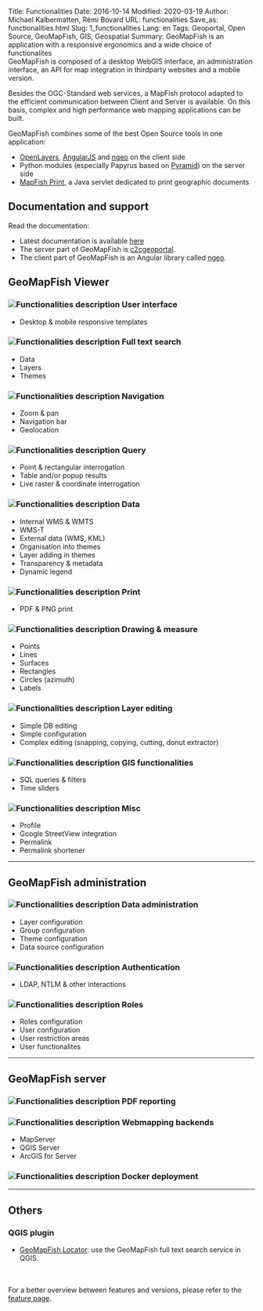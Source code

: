 Title: Functionalities
Date: 2016-10-14
Modified: 2020-03-19
Author: Michael Kalbermatten, Rémi Bovard
URL: functionalities
Save_as: functionalities.html
Slug: 1_functionalities
Lang: en
Tags: Geoportal, Open Source, GeoMapFish, GIS, Geospatial
Summary: GeoMapFish is an application with a responsive ergonomics and a wide choice of functionalites
<br />
GeoMapFish is composed of a desktop WebGIS interface, an administration interface, an API for map integration
in thirdparty websites and a mobile version.

Besides the OGC-Standard web services, a MapFish protocol adapted to the efficient communication
between Client and Server is available. On this basis, complex and high performance web mapping 
applications can be built.

GeoMapFish combines some of the best Open Source tools in one application:

* [OpenLayers](https://openlayers.org/), [AngularJS](https://angularjs.org/) and [ngeo](https://camptocamp.github.io/ngeo/master/apidoc/) on the client side
* Python modules (especially Papyrus based on [Pyramid](https://trypyramid.com/)) on the server side
* [MapFish Print](https://mapfish.github.io/mapfish-print-doc/), a Java servlet dedicated to print geographic documents

## Documentation and support

Read the documentation:

* Latest documentation is available [here](https://camptocamp.github.io/c2cgeoportal/master/)
* The server part of GeoMapFish is [c2cgeoportal](https://github.com/camptocamp/c2cgeoportal/).
* The client part of GeoMapFish is an Angular library called [ngeo](https://github.com/camptocamp/ngeo/).

## GeoMapFish Viewer

### ![Functionalities description]({filename}/images/1_1_responsive.png) User interface

* Desktop & mobile responsive templates

### ![Functionalities description]({filename}/images/1_2_search.png) Full text search

* Data
* Layers
* Themes

### ![Functionalities description]({filename}/images/1_3_navigation.png) Navigation

* Zoom & pan
* Navigation bar
* Geolocation

### ![Functionalities description]({filename}/images/1_4_query.png) Query

* Point & rectangular interrogation
* Table and/or popup results
* Live raster & coordinate interrogation

### ![Functionalities description]({filename}/images/1_5_data.png) Data

* Internal WMS & WMTS
* WMS-T
* External data (WMS, KML)
* Organisation into themes
* Layer adding in themes
* Transparency & metadata
* Dynamic legend

### ![Functionalities description]({filename}/images/1_6_print.png) Print

* PDF & PNG print

### ![Functionalities description]({filename}/images/1_7_drawing.png) Drawing & measure

* Points
* Lines
* Surfaces
* Rectangles
* Circles (azimuth)
* Labels

### ![Functionalities description]({filename}/images/1_8_layer_editing.png) Layer editing

* Simple DB editing
* Simple configuration
* Complex editing (snapping, copying, cutting, donut extractor)

### ![Functionalities description]({filename}/images/1_9_gis.png) GIS functionalities

* SQL queries & filters
* Time sliders

### ![Functionalities description]({filename}/images/1_10_misc.png) Misc

* Profile
* Google StreetView integration
* Permalink
* Permalink shortener

---

## GeoMapFish administration

### ![Functionalities description]({filename}/images/2_1_configuration.png) Data administration

* Layer configuration
* Group configuration
* Theme configuration
* Data source configuration

### ![Functionalities description]({filename}/images/2_2_authentication.png) Authentication

* LDAP, NTLM & other interactions

### ![Functionalities description]({filename}/images/2_3_roles.png) Roles

* Roles configuration
* User configuration
* User restriction areas
* User functionalites

---

## GeoMapFish server

### ![Functionalities description]({filename}/images/3_1_pdf.png) PDF reporting

### ![Functionalities description]({filename}/images/3_2_webmapping.png) Webmapping backends

* MapServer
* QGIS Server
* ArcGIS for Server

### ![Functionalities description]({filename}/images/3_3_docker.png) Docker deployment

---

## Others

### QGIS plugin

* [GeoMapFish Locator](https://plugins.qgis.org/plugins/geomapfish_locator/): use the GeoMapFish full text search service in QGIS.

<br /><br />
For a better overview between features and versions, please refer to the [feature page](https://github.com/camptocamp/ngeo/blob/master/docs/features.md).
